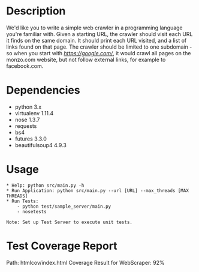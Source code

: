 # Description

We'd like you to write a simple web crawler in a programming language you're familiar with. Given a starting URL, the crawler should visit each URL it finds on the same domain. It should print each URL visited, and a list of links found on that page. The crawler should be limited to one subdomain - so when you start with *https://google.com/*, it would crawl all pages on the monzo.com website, but not follow external links, for example to facebook.com.

# Dependencies
* python 3.x
* virtualenv 1.11.4
* nose 1.3.7
* requests
* bs4 
* futures 3.3.0
* beautifulsoup4 4.9.3


# Usage
```
* Help: python src/main.py -h
* Run Application: python src/main.py --url [URL] --max_threads [MAX THREADS]
* Run Tests:
    - python test/sample_server/main.py
    - nosetests

Note: Set up Test Server to execute unit tests.
```
# Test Coverage Report
Path: htmlcov/index.html
Coverage Result for WebScraper: 92%
